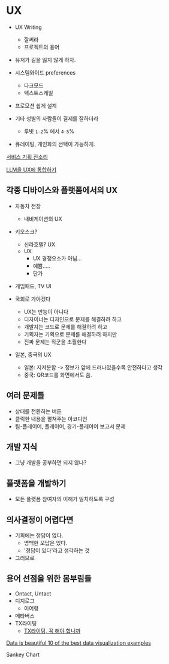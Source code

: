 
# UX

- UX Writing
	- 잘써라
	- 프로젝트의 용어

- 유저가 길을 잃지 않게 하자.

- 시스템와이드 preferences
	- 다크모드
	- 텍스트스케일

- 프로모션 쉽게 설계

- 기타 성별의 사람들이 결제를 잘하더라
	- 루빗 `1-2`% 에서 `4-5`%

- 큐레이팅, 개인화의 선택이 가능하게.

[서비스 기획 잔소리](Topics/서비스%20기획%20잔소리.md)

[LLM을 UX에 통합하기](Topics/LLM을%20UX에%20통합하기.md)

## 각종 디바이스와 플랫폼에서의 UX

- 자동차 전장
	- 내비게이션의 UX
- 키오스크?
	- 신라호텔? UX
	- UX
		- UX 경쟁요소가 아님... 
		- 예쁨.....
		- 단가
- 게임패드, TV UI
- 국회로 가야겠다 
	- UX는 만능이 아니다
	- 디자이너는 디자인으로 문제를 해결하려 하고
	- 개발자는 코드로 문제를 해결하려 하고
	- 기획자는 기획으로 문제를 해결하려 하지만
	- 진짜 문제는 직군을 초월한다

- 일본, 중국의 UX
	- 일본: 지저분함 -> 정보가 앞에 드러나있을수록 안전하다고 생각
	- 중국: QR코드를 화면에서도 씀.

## 여러 문제들

- 상태를 전환하는 버튼
- 클릭한 내용을 펼쳐주는 아코디언
- 팀-플레이어, 플레이어, 경기-플레이어 보고서 문제

## 개발 지식
- 그냥 개발을 공부하면 되지 않나?

## 플랫폼을 개발하기
- 모든 플랫폼 참여자의 이해가 일치하도록 구성

## 의사결정이 어렵다면

- 기획에는 정답이 없다.
	- 명백한 오답은 있다.
	- '정답이 있다'라고 생각하는 것
- 그러므로 

## 용어 선점을 위한 몸부림들

- Ontact, Untact
- 디지로그 
	- 이어령
- 메타버스
- TX라이팅
	- [TX라이팅, 꼭 해야 합니까](https://ditoday.com/tx-%EB%9D%BC%EC%9D%B4%ED%8C%85-%EA%BC%AD-%ED%95%B4%EC%95%BC-%ED%95%A9%EB%8B%88%EA%B9%8C/)

[Data is beautiful 10 of the best data visualization examples](../웹클립/Data%20is%20beautiful%2010%20of%20the%20best%20ata%20visualization%20examples.md)

Sankey Chart